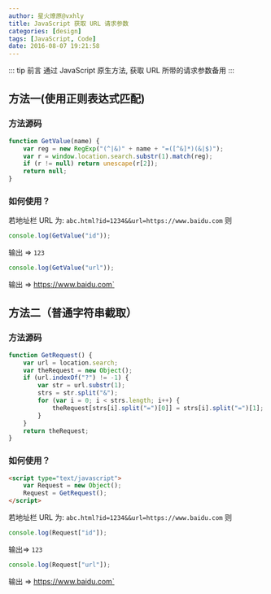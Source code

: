 ```yaml
---
author: 星火燎原@vxhly
title: JavaScript 获取 URL 请求参数
categories: [design]
tags: [JavaScript, Code]
date: 2016-08-07 19:21:58
---
```


::: tip 前言
通过 JavaScript 原生方法, 获取 URL 所带的请求参数备用
:::
<!-- more -->

## 方法一(使用正则表达式匹配)

### 方法源码

``` javascript
function GetValue(name) {
    var reg = new RegExp("(^|&)" + name + "=([^&]*)(&|$)");
    var r = window.location.search.substr(1).match(reg);
    if (r != null) return unescape(r[2]);
    return null;
}
```

### 如何使用？

若地址栏 URL 为:  `abc.html?id=1234&&url=https://www.baidu.com` 则

``` javascript
console.log(GetValue("id"));
```

输出 => `123` 

``` javascript
console.log(GetValue("url"));
```

输出 => <https://www.baidu.com`>

## 方法二（普通字符串截取）

### 方法源码

``` javascript
function GetRequest() {
    var url = location.search;
    var theRequest = new Object();
    if (url.indexOf("?") != -1) {
        var str = url.substr(1);
        strs = str.split("&");
        for (var i = 0; i < strs.length; i++) {
            theRequest[strs[i].split("=")[0]] = strs[i].split("=")[1];
        }
    }
    return theRequest;
}
```

### 如何使用？

``` html
<script type="text/javascript">
    var Request = new Object();
    Request = GetRequest();
</script>
```

若地址栏 URL 为:  `abc.html?id=1234&&url=https://www.baidu.com` 则

``` javascript
console.log(Request["id"]);
```

输出=> `123` 

``` javascript
console.log(Request["url"]);
```

输出 => <https://www.baidu.com`>

